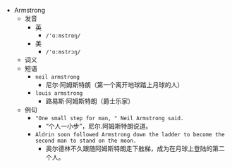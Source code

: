 - Armstrong
  - 发音
    - 英
      - `/'ɑːmstrɒŋ/`
    - 美
      - `/'ɑ:mstrɔŋ/`
  - 词义
  - 短语
    - `neil armstrong`
      - 尼尔·阿姆斯特朗（第一个离开地球踏上月球的人） 
    - `louis armstrong`
      - 路易斯·阿姆斯特朗（爵士乐家） 
  - 例句
    - `"One small step for man, " Neil Armstrong said.`
      - “个人一小步”，尼尔.阿姆斯特朗说道。
    - `Aldrin soon followed Armstrong down the ladder to become the second man to stand on the moon.`
      - 奥尔德林不久跟随阿姆斯特朗走下舷梯，成为在月球上登陆的第二个人。

